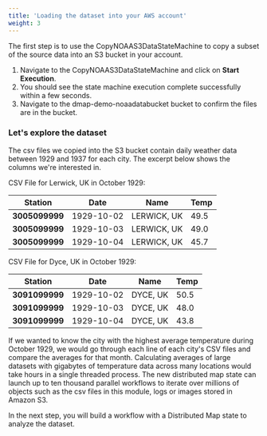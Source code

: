 ```yaml
---
title: 'Loading the dataset into your AWS account'
weight: 3
---
```


The first step is to use the CopyNOAAS3DataStateMachine to copy a subset of the source data into an S3 bucket in your account.

1. Navigate to the CopyNOAAS3DataStateMachine and click on **Start Execution**. 
2. You should see the state machine execution complete successfully within a few seconds.
3. Navigate to the dmap-demo-noaadatabucket bucket to confirm the files are in the bucket.

### Let's explore the dataset

The csv files we copied into the S3 bucket contain daily weather data between 1929 and 1937 for each city. The excerpt below shows the columns we're interested in.

CSV File for Lerwick, UK in October 1929:

| Station        | Date       | Name        | Temp |
| ---            | ---        | ---         | ---  |
| **3005099999** | 1929-10-02 | LERWICK, UK | 49.5 |
| **3005099999** | 1929-10-03 | LERWICK, UK | 49.0 |
| **3005099999** | 1929-10-04 | LERWICK, UK | 45.7 |

CSV File for Dyce, UK in October 1929:

| Station        | Date       | Name        | Temp |
| ---            | ---        | ---         | ---  |
| **3091099999** | 1929-10-02 | DYCE, UK    | 50.5 |
| **3091099999** | 1929-10-03 | DYCE, UK    | 48.0 |
| **3091099999** | 1929-10-04 | DYCE, UK    | 43.8 |

If we wanted to know the city with the highest average temperature during October 1929, we would go through each line of each city's CSV files and compare the averages for that month. Calculating averages of large datasets with gigabytes of temperature data across many locations would take hours in a single threaded process. The new distributed map state can launch up to ten thousand parallel workflows to iterate over millions of objects such as the csv files in this module, logs or images stored in Amazon S3.

In the next step, you will build a workflow with a Distributed Map state to analyze the dataset.